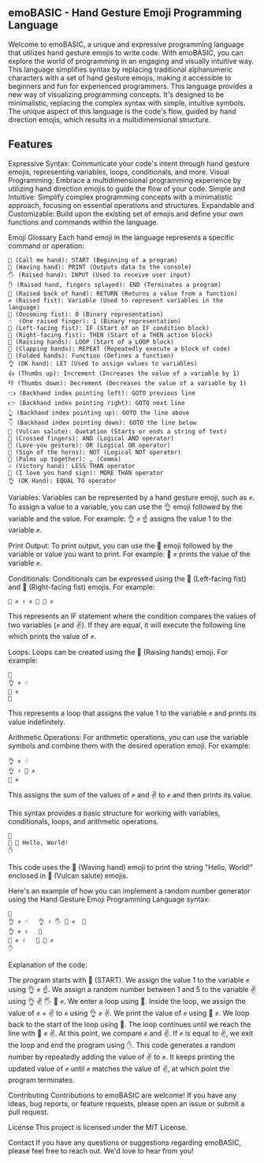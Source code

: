 
## emoBASIC - Hand Gesture Emoji Programming Language
Welcome to emoBASIC, a unique and expressive programming language that utilizes hand gesture emojis to write code. With emoBASIC, you can explore the world of programming in an engaging and visually intuitive way. This language simplifies syntax by replacing traditional alphanumeric characters with a set of hand gesture emojis, making it accessible to beginners and fun for experienced programmers. This language provides a new way of visualizing programming concepts. It's designed to be minimalistic, replacing the complex syntax with simple, intuitive symbols. The unique aspect of this language is the code's flow, guided by hand direction emojis, which results in a multidimensional structure.

## Features

Expressive Syntax: Communicate your code's intent through hand gesture emojis, representing variables, loops, conditionals, and more.
Visual Programming: Embrace a multidimensional programming experience by utilizing hand direction emojis to guide the flow of your code.
Simple and Intuitive: Simplify complex programming concepts with a minimalistic approach, focusing on essential operations and structures.
Expandable and Customizable: Build upon the existing set of emojis and define your own functions and commands within the language.


Emoji Glossary
Each hand emoji in the language represents a specific command or operation:
```
🤙 (Call me hand): START (Beginning of a program)
👋 (Waving hand): PRINT (Outputs data to the console)
🖐️ (Raised hand): INPUT (Used to receive user input)
✋ (Raised hand, fingers splayed): END (Terminates a program)
🤚 (Raised back of hand): RETURN (Returns a value from a function)
✊ (Raised fist): Variable (Used to represent variables in the language)
👊 (Oncoming fist): 0 (Binary representation)
☝️  (One raised finger): 1 (Binary representation) 
🤛 (Left-facing fist): IF (Start of an IF condition block)
🤜 (Right-facing fist): THEN (Start of a THEN action block)
🙌 (Raising hands): LOOP (Start of a LOOP block)
👏 (Clapping hands): REPEAT (Repeatedly execute a block of code)
🙏 (Folded hands): Function (Defines a function)
👌 (OK hand): LET (Used to assign values to variables)
👍 (Thumbs up): Increment (Increases the value of a variable by 1)
👎 (Thumbs down): Decrement (Decreases the value of a variable by 1)
👈 (Backhand index pointing left): GOTO previous line
👉 (Backhand index pointing right): GOTO next line
👆 (Backhand index pointing up): GOTO the line above
👇 (Backhand index pointing down): GOTO the line below
🖖 (Vulcan salute): Quotation (Starts or ends a string of text)
🤞 (Crossed fingers): AND (Logical AND operator)
🤟 (Love-you gesture): OR (Logical OR operator)
🤘 (Sign of the horns): NOT (Logical NOT operator)
🤲 (Palms up together): , (Comma)
✌️ (Victory hand): LESS THAN operator
🤟 (I love you hand sign): MORE THAN operator
👌 (OK Hand): EQUAL TO operator
```
Variables: Variables can be represented by a hand gesture emoji, such as ✊. To assign a value to a variable, you can use the 👌 emoji followed by the variable and the value. For example: 👌 ✊ ☝️ assigns the value 1 to the variable ✊.

Print Output: To print output, you can use the 👋 emoji followed by the variable or value you want to print. For example: 👋 ✊ prints the value of the variable ✊.

Conditionals: Conditionals can be expressed using the 🤛 (Left-facing fist) and 🤜 (Right-facing fist) emojis. For example:

```
🤛 ✊ ✌️ ✊ 🤜 👋 ✊
```
This represents an IF statement where the condition compares the values of two variables (✊ and ✌️). If they are equal, it will execute the following line which prints the value of ✊.

Loops: Loops can be created using the 🙌 (Raising hands) emoji. For example:

```
🙌
👌 ✊ ☝️
👋 ✊
🙌
```
This represents a loop that assigns the value 1 to the variable ✊ and prints its value indefinitely.

Arithmetic Operations: For arithmetic operations, you can use the variable symbols and combine them with the desired operation emoji. For example:

```
👌 ✊ ☝️
👌 ✌️ 🤟 ✊
👋 ✊
```
This assigns the sum of the values of ✊ and ✌️ to ✊ and then prints its value.

This syntax provides a basic structure for working with variables, conditionals, loops, and arithmetic operations. 

```
🤙
👋 🖖 Hello, World!
✋
```

This code uses the 👋 (Waving hand) emoji to print the string "Hello, World!" enclosed in 🖖 (Vulcan salute) emojis.

Here's an example of how you can implement a random number generator using the Hand Gesture Emoji Programming Language syntax:

```
🤙
👌 ✊ ☝️   👌 ✌️ 🖐️ 🤘 ✊  🙌
👌 ✊ ✌️   🙌
🤛 ✊ ✌️   🤜 👋 ✊
✋
```

Explanation of the code:

The program starts with 🤙 (START).
We assign the value 1 to the variable ✊ using 👌 ✊ ☝️.
We assign a random number between 1 and 5 to the variable ✌️ using 👌 ✌️ 🖐️ 🤘 ✊.
We enter a loop using 🙌.
Inside the loop, we assign the value of ✊ + ✌️ to ✊ using 👌 ✊ ✌️.
We print the value of ✊ using 👋 ✊.
We loop back to the start of the loop using 🙌.
The loop continues until we reach the line with 🤛 ✊ ✌️. At this point, we compare ✊ and ✌️.
If ✊ is equal to ✌️, we exit the loop and end the program using ✋.
This code generates a random number by repeatedly adding the value of ✌️ to ✊. It keeps printing the updated value of ✊ until ✊ matches the value of ✌️, at which point the program terminates.

Contributing
Contributions to emoBASIC are welcome! If you have any ideas, bug reports, or feature requests, please open an issue or submit a pull request.

License
This project is licensed under the MIT License.

Contact
If you have any questions or suggestions regarding emoBASIC, please feel free to reach out. We'd love to hear from you!
